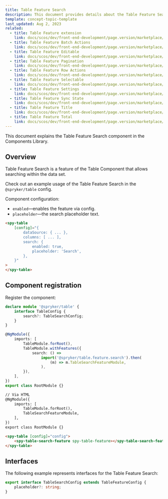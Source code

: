 ```yaml
---
title: Table Feature Search
description: This document provides details about the Table Feature Search component in the Components Library.
template: concept-topic-template
last_updated: Aug 2, 2023
related:
  - title: Table Feature extension
    link: docs/scos/dev/front-end-development/page.version/marketplace/table-design/table-feature-extension/table-feature-extension.html
  - title: Table Feature Batch Actions
    link: docs/scos/dev/front-end-development/page.version/marketplace/table-design/table-feature-extension/table-feature-batch-actions.html
  - title: Table Feature Editable
    link: docs/scos/dev/front-end-development/page.version/marketplace/table-design/table-feature-extension/table-feature-editable.html
  - title: Table Feature Pagination
    link: docs/scos/dev/front-end-development/page.version/marketplace/table-design/table-feature-extension/table-feature-pagination.html
  - title: Table Feature Row Actions
    link: docs/scos/dev/front-end-development/page.version/marketplace/table-design/table-feature-extension/table-feature-row-actions.html
  - title: Table Feature Selectable
    link: docs/scos/dev/front-end-development/page.version/marketplace/table-design/table-feature-extension/table-feature-selectable.html
  - title: Table Feature Settings
    link: docs/scos/dev/front-end-development/page.version/marketplace/table-design/table-feature-extension/table-feature-settings.html
  - title: Table Feature Sync State
    link: docs/scos/dev/front-end-development/page.version/marketplace/table-design/table-feature-extension/table-feature-sync-state.html
  - title: Table Feature Title
    link: docs/scos/dev/front-end-development/page.version/marketplace/table-design/table-feature-extension/table-feature-title.html
  - title: Table Feature Total
    link: docs/scos/dev/front-end-development/page.version/marketplace/table-design/table-feature-extension/table-feature-total.html
---
```


This document explains the Table Feature Search component in the Components Library.

## Overview

Table Feature Search is a feature of the Table Component that allows searching within the data set.

Check out an example usage of the Table Feature Search in the `@spryker/table` config.

Component configuration:

- `enabled`—enables the feature via config.  
- `placeholder`—the search placeholder text.

```html
<spy-table
    [config]="{
        dataSource: { ... },
        columns: [ ... ],
        search: {
            enabled: true,
            placeholder: 'Search',
        },                                                                                       
    }"
>
</spy-table>
```

## Component registration

Register the component:

```ts
declare module '@spryker/table' {
    interface TableConfig {
        search?: TableSearchConfig;
    }
}

@NgModule({
    imports: [
        TableModule.forRoot(),
        TableModule.withFeatures({
            search: () =>
                import('@spryker/table.feature.search').then(
                    (m) => m.TableSearchFeatureModule,
                ),
        }),
    ],
})
export class RootModule {}
```

```html
// Via HTML
@NgModule({
    imports: [
        TableModule.forRoot(),
        TableSearchFeatureModule,
    ],
})
export class RootModule {}

<spy-table [config]="config">
    <spy-table-search-feature spy-table-feature></spy-table-search-feature>
</spy-table>
```

## Interfaces

The following example represents interfaces for the Table Feature Search:

```ts
export interface TableSearchConfig extends TableFeatureConfig {
    placeholder?: string;
}
```
